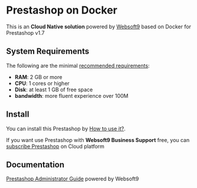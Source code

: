 # Prestashop on Docker  

This is an **Cloud Native solution** powered by [Websoft9](https://www.websoft9.com) based on Docker for Prestashop v1.7

## System Requirements

The following are the minimal [recommended requirements](https://www.prestashop.org/docs/user_guide/en/install-requirements.html):

* **RAM**: 2 GB or more
* **CPU**: 1 cores or higher
* **Disk**: at least 1 GB of free space
* **bandwidth**: more fluent experience over 100M  

## Install

You can install this Prestashop by [How to use it?](https://github.com/Websoft9/docker-library#how-to-use-it).   

If you want use Prestashop with **Websoft9 Business Support** free, you can [subscribe Prestashop](https://www.websoft9.com/apps) on Cloud platform

## Documentation

[Prestashop Administrator Guide](https://support.websoft9.com/docs/prestashop) powered by Websoft9
